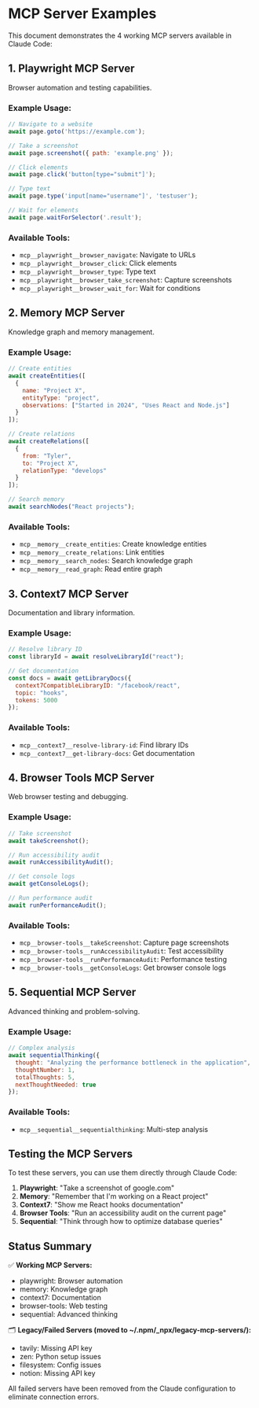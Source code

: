 # MCP Server Examples

This document demonstrates the 4 working MCP servers available in Claude Code:

## 1. Playwright MCP Server
Browser automation and testing capabilities.

### Example Usage:
```javascript
// Navigate to a website
await page.goto('https://example.com');

// Take a screenshot
await page.screenshot({ path: 'example.png' });

// Click elements
await page.click('button[type="submit"]');

// Type text
await page.type('input[name="username"]', 'testuser');

// Wait for elements
await page.waitForSelector('.result');
```

### Available Tools:
- `mcp__playwright__browser_navigate`: Navigate to URLs
- `mcp__playwright__browser_click`: Click elements
- `mcp__playwright__browser_type`: Type text
- `mcp__playwright__browser_take_screenshot`: Capture screenshots
- `mcp__playwright__browser_wait_for`: Wait for conditions

## 2. Memory MCP Server
Knowledge graph and memory management.

### Example Usage:
```javascript
// Create entities
await createEntities([
  {
    name: "Project X",
    entityType: "project",
    observations: ["Started in 2024", "Uses React and Node.js"]
  }
]);

// Create relations
await createRelations([
  {
    from: "Tyler",
    to: "Project X",
    relationType: "develops"
  }
]);

// Search memory
await searchNodes("React projects");
```

### Available Tools:
- `mcp__memory__create_entities`: Create knowledge entities
- `mcp__memory__create_relations`: Link entities
- `mcp__memory__search_nodes`: Search knowledge graph
- `mcp__memory__read_graph`: Read entire graph

## 3. Context7 MCP Server
Documentation and library information.

### Example Usage:
```javascript
// Resolve library ID
const libraryId = await resolveLibraryId("react");

// Get documentation
const docs = await getLibraryDocs({
  context7CompatibleLibraryID: "/facebook/react",
  topic: "hooks",
  tokens: 5000
});
```

### Available Tools:
- `mcp__context7__resolve-library-id`: Find library IDs
- `mcp__context7__get-library-docs`: Get documentation

## 4. Browser Tools MCP Server
Web browser testing and debugging.

### Example Usage:
```javascript
// Take screenshot
await takeScreenshot();

// Run accessibility audit
await runAccessibilityAudit();

// Get console logs
await getConsoleLogs();

// Run performance audit
await runPerformanceAudit();
```

### Available Tools:
- `mcp__browser-tools__takeScreenshot`: Capture page screenshots
- `mcp__browser-tools__runAccessibilityAudit`: Test accessibility
- `mcp__browser-tools__runPerformanceAudit`: Performance testing
- `mcp__browser-tools__getConsoleLogs`: Get browser console logs

## 5. Sequential MCP Server
Advanced thinking and problem-solving.

### Example Usage:
```javascript
// Complex analysis
await sequentialThinking({
  thought: "Analyzing the performance bottleneck in the application",
  thoughtNumber: 1,
  totalThoughts: 5,
  nextThoughtNeeded: true
});
```

### Available Tools:
- `mcp__sequential__sequentialthinking`: Multi-step analysis

## Testing the MCP Servers

To test these servers, you can use them directly through Claude Code:

1. **Playwright**: "Take a screenshot of google.com"
2. **Memory**: "Remember that I'm working on a React project"
3. **Context7**: "Show me React hooks documentation"
4. **Browser Tools**: "Run an accessibility audit on the current page"
5. **Sequential**: "Think through how to optimize database queries"

## Status Summary

✅ **Working MCP Servers:**
- playwright: Browser automation
- memory: Knowledge graph
- context7: Documentation
- browser-tools: Web testing
- sequential: Advanced thinking

🗂️ **Legacy/Failed Servers (moved to ~/.npm/_npx/legacy-mcp-servers/):**
- tavily: Missing API key
- zen: Python setup issues
- filesystem: Config issues  
- notion: Missing API key

All failed servers have been removed from the Claude configuration to eliminate connection errors.
